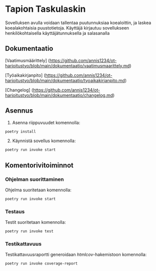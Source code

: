 # Tapion Taskulaskin

Sovelluksen avulla voidaan tallentaa puutunnuksiaa koealoittin, ja laskea 
koealakohtaisia puustotietoja. Käyttäjä kirjautuu sovellukseen henkilökohtaisella 
käyttäjätunnuksella ja salasanalla

## Dokumentaatio

[Vaatimusmäärittely] (https://github.com/annis1234/ot-harjoitustyo/blob/main/dokumentaatio/vaatimusmaarittely.md)

[Työaikakirjanpito] (https://github.com/annis1234/ot-harjoitustyo/blob/main/dokumentaatio/tyoaikakirjanpito.md)

[Changelog] (https://github.com/annis1234/ot-harjoitustyo/blob/main/dokumentaatio/changelog.md)

## Asennus

1. Asenna riippuvuudet komennolla:

```bash
poetry install
```

2. Käynnistä sovellus komennolla:

```bash
poetry run invoke start
```

## Komentorivitoiminnot

### Ohjelman suorittaminen

Ohjelma suoritetaan komennolla:

```bash
poetry run invoke start
```

### Testaus

Testit suoritetaan komennolla:

```bash
poetry run invoke test
```

### Testikattavuus

Testikattavuusraportti generoidaan _htmlcov_-hakemistoon komennolla:

```bash
poetry run invoke coverage-report
```
